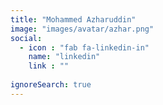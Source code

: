 ```yaml
---
title: "Mohammed Azharuddin"
image: "images/avatar/azhar.png"
social:
  - icon : "fab fa-linkedin-in"
    name: "linkedin"
    link : ""
    
ignoreSearch: true
---
```

